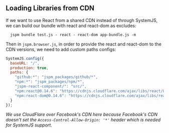 ## Loading Libraries from CDN

If we want to use React from a shared CDN instead of through SystemJS, we can build our bundle with react and react-dom as excludes:

```
  jspm bundle test.js - react - react-dom app-bundle.js -m
```

Then in `jspm.browser.js`, in order to provide the react and react-dom to the CDN versions, we need to add
custom paths configs:

```javascript
SystemJS.config({
  baseURL: "/",
  production: true,
  paths: {
    "github:*": "jspm_packages/github/*",
    "npm:*": "jspm_packages/npm/*",
    "jspm-react-component/": "src/",
    "npm:react@0.14.6": "https://cdnjs.cloudflare.com/ajax/libs/react/0.14.6/react.min.js",
    "npm:react-dom@0.14.6": "https://cdnjs.cloudflare.com/ajax/libs/react/0.14.6/react-dom.min.js"
  }
});
```

_We use CloudFlare over Facebook's CDN here because Facebook's CDN doesn't set the `Access-Control-Allow-Origin: '*'` header which is needed for SystemJS support._

